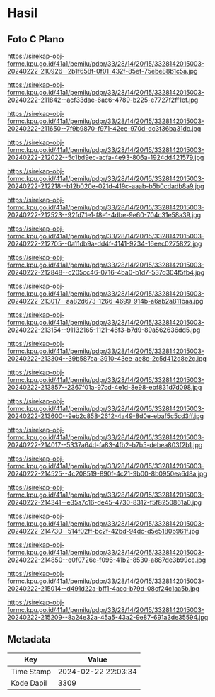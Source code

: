 # Hasil

## Foto C Plano

https://sirekap-obj-formc.kpu.go.id/41a1/pemilu/pdpr/33/28/14/20/15/3328142015003-20240222-210926--2b1f658f-0f01-432f-85ef-75ebe88b1c5a.jpg

https://sirekap-obj-formc.kpu.go.id/41a1/pemilu/pdpr/33/28/14/20/15/3328142015003-20240222-211842--acf33dae-6ac6-4789-b225-e7727f2ff1ef.jpg

https://sirekap-obj-formc.kpu.go.id/41a1/pemilu/pdpr/33/28/14/20/15/3328142015003-20240222-211650--7f9b9870-f971-42ee-970d-dc3f36ba31dc.jpg

https://sirekap-obj-formc.kpu.go.id/41a1/pemilu/pdpr/33/28/14/20/15/3328142015003-20240222-212022--5c1bd9ec-acfa-4e93-806a-1924dd421579.jpg

https://sirekap-obj-formc.kpu.go.id/41a1/pemilu/pdpr/33/28/14/20/15/3328142015003-20240222-212218--b12b020e-021d-419c-aaab-b5b0cdadb8a9.jpg

https://sirekap-obj-formc.kpu.go.id/41a1/pemilu/pdpr/33/28/14/20/15/3328142015003-20240222-212523--92fd71e1-f8e1-4dbe-9e60-704c31e58a39.jpg

https://sirekap-obj-formc.kpu.go.id/41a1/pemilu/pdpr/33/28/14/20/15/3328142015003-20240222-212705--0a11db9a-dd4f-4141-9234-16eec0275822.jpg

https://sirekap-obj-formc.kpu.go.id/41a1/pemilu/pdpr/33/28/14/20/15/3328142015003-20240222-212848--c205cc46-0716-4ba0-b1d7-537d304f5fb4.jpg

https://sirekap-obj-formc.kpu.go.id/41a1/pemilu/pdpr/33/28/14/20/15/3328142015003-20240222-213017--aa82d673-1266-4699-914b-a6ab2a811baa.jpg

https://sirekap-obj-formc.kpu.go.id/41a1/pemilu/pdpr/33/28/14/20/15/3328142015003-20240222-213154--91132165-1121-46f3-b7d9-89a562636dd5.jpg

https://sirekap-obj-formc.kpu.go.id/41a1/pemilu/pdpr/33/28/14/20/15/3328142015003-20240222-213304--39b587ca-3910-43ee-ae8c-2c5d412d8e2c.jpg

https://sirekap-obj-formc.kpu.go.id/41a1/pemilu/pdpr/33/28/14/20/15/3328142015003-20240222-213857--2367f01a-97cd-4e1d-8e98-ebf831d7d098.jpg

https://sirekap-obj-formc.kpu.go.id/41a1/pemilu/pdpr/33/28/14/20/15/3328142015003-20240222-213600--9eb2c858-2612-4a49-8d0e-ebaf5c5cd3ff.jpg

https://sirekap-obj-formc.kpu.go.id/41a1/pemilu/pdpr/33/28/14/20/15/3328142015003-20240222-214017--5337a64d-fa83-4fb2-b7b5-debea803f2b1.jpg

https://sirekap-obj-formc.kpu.go.id/41a1/pemilu/pdpr/33/28/14/20/15/3328142015003-20240222-214525--4c208519-890f-4c21-9b00-8b0950ea6d8a.jpg

https://sirekap-obj-formc.kpu.go.id/41a1/pemilu/pdpr/33/28/14/20/15/3328142015003-20240222-214341--e35a7c16-de45-4730-8312-f5f8250861a0.jpg

https://sirekap-obj-formc.kpu.go.id/41a1/pemilu/pdpr/33/28/14/20/15/3328142015003-20240222-214730--514f02ff-bc2f-42bd-94dc-d5e5180b961f.jpg

https://sirekap-obj-formc.kpu.go.id/41a1/pemilu/pdpr/33/28/14/20/15/3328142015003-20240222-214850--e0f0726e-f096-41b2-8530-a887de3b99ce.jpg

https://sirekap-obj-formc.kpu.go.id/41a1/pemilu/pdpr/33/28/14/20/15/3328142015003-20240222-215014--d491d22a-bff1-4acc-b79d-08cf24c1aa5b.jpg

https://sirekap-obj-formc.kpu.go.id/41a1/pemilu/pdpr/33/28/14/20/15/3328142015003-20240222-215209--8a24e32a-45a5-43a2-9e87-691a3de35594.jpg


## Metadata

| Key        | Value               |
| ---------- | ------------------- |
| Time Stamp | 2024-02-22 22:03:34 |
| Kode Dapil | 3309                |



